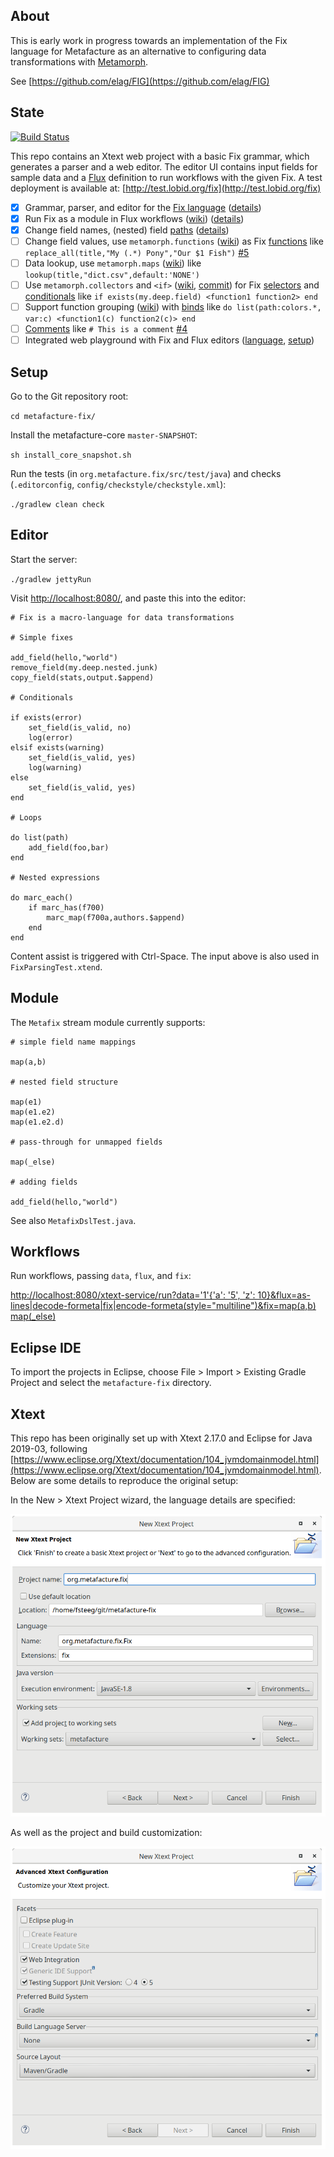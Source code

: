 About
-----

This is early work in progress towards an implementation of the Fix language for Metafacture as an alternative to configuring data transformations with [Metamorph](https://github.com/metafacture/metafacture-core/wiki#morph).

See [https://github.com/elag/FIG](https://github.com/elag/FIG)

State
-----

[![Build Status](https://travis-ci.org/metafacture/metafacture-fix.svg?branch=master)](https://travis-ci.org/metafacture/metafacture-fix)

This repo contains an Xtext web project with a basic Fix grammar, which generates a parser and a web editor. The editor UI contains input fields for sample data and a [Flux](https://github.com/metafacture/metafacture-core/wiki#flux) definition to run workflows with the given Fix. A test deployment is available at: [http://test.lobid.org/fix](http://test.lobid.org/fix)

- [x] Grammar, parser, and editor for the [Fix language]((https://github.com/LibreCat/Catmandu/wiki/Fix-language)) ([details](#editor))
- [x] Run Fix as a module in Flux workflows ([wiki](https://github.com/metafacture/metafacture-core/wiki/Flux-user-guide)) ([details](http://test.lobid.org/fix))
- [x] Change field names, (nested) field [paths](https://github.com/LibreCat/Catmandu/wiki/Paths) ([details](http://test.lobid.org/fix))
- [ ] Change field values, use `metamorph.functions` ([wiki](https://github.com/metafacture/metafacture-core/wiki/Metamorph-functions)) as Fix [functions](https://github.com/LibreCat/Catmandu/wiki/Functions) like `replace_all(title,"My (.*) Pony","Our $1 Fish")` [#5](https://github.com/metafacture/metafacture-fix/issues/5)
- [ ] Data lookup, use `metamorph.maps` ([wiki](https://github.com/metafacture/metafacture-core/wiki/Data-lookup)) like `lookup(title,"dict.csv",default:'NONE')`
- [ ] Use `metamorph.collectors` and `<if>` ([wiki](https://github.com/metafacture/metafacture-core/wiki/Metamorph-collectors), [commit](https://github.com/metafacture/metafacture-core/commit/0530d6ad72ced992b479bff94d6f56bbef77bb2d)) for Fix [selectors](https://github.com/LibreCat/Catmandu/wiki/Selectors) and [conditionals](https://github.com/LibreCat/Catmandu/wiki/Conditionals) like `if exists(my.deep.field) <function1 function2> end`
- [ ] Support function grouping ([wiki](https://github.com/metafacture/metafacture-core/wiki/Metamorph-User-Guide#processing-pieces-of-data)) with [binds](https://github.com/LibreCat/Catmandu/wiki/Binds) like `do list(path:colors.*, var:c) <function1(c) function2(c)> end`
- [ ] [Comments](https://github.com/LibreCat/Catmandu/wiki/Comments) like `# This is a comment` [#4](https://github.com/metafacture/metafacture-fix/issues/4)
- [ ] Integrated web playground with Fix and Flux editors ([language](https://github.com/culturegraph/metafacture-ide/tree/master/bundles/org.culturegraph.mf.ide/src/org/culturegraph/mf/ide), [setup](https://github.com/metafacture/metafacture-fix#xtext))

Setup
-----

Go to the Git repository root:

`cd metafacture-fix/`

Install the metafacture-core `master-SNAPSHOT`:

`sh install_core_snapshot.sh`

Run the tests (in `org.metafacture.fix/src/test/java`) and checks (`.editorconfig`, `config/checkstyle/checkstyle.xml`):

`./gradlew clean check`

Editor
------

Start the server:

`./gradlew jettyRun`

Visit [http://localhost:8080/](http://localhost:8080/), and paste this into the editor:

```
# Fix is a macro-language for data transformations

# Simple fixes

add_field(hello,"world")
remove_field(my.deep.nested.junk)
copy_field(stats,output.$append)

# Conditionals

if exists(error)
    set_field(is_valid, no)
    log(error)
elsif exists(warning)
    set_field(is_valid, yes)
    log(warning)
else
    set_field(is_valid, yes)
end

# Loops

do list(path)
    add_field(foo,bar)
end

# Nested expressions

do marc_each()
    if marc_has(f700)
        marc_map(f700a,authors.$append)
    end
end
```

Content assist is triggered with Ctrl-Space. The input above is also used in `FixParsingTest.xtend`.

Module
------

The `Metafix` stream module currently supports:

```
# simple field name mappings

map(a,b)

# nested field structure

map(e1)
map(e1.e2)
map(e1.e2.d)

# pass-through for unmapped fields

map(_else)

# adding fields

add_field(hello,"world")
```

See also `MetafixDslTest.java`.

Workflows
--------

Run workflows, passing `data`, `flux`, and `fix`:

[http://localhost:8080/xtext-service/run?data='1'{'a': '5', 'z': 10}&flux=as-lines|decode-formeta|fix|encode-formeta(style="multiline")&fix=map(a,b) map(_else)](http://localhost:8080/xtext-service/run?data=%271%27{%27a%27:%20%275%27,%20%27z%27:%2010}&flux=as-lines|decode-formeta|fix|encode-formeta(style=%22multiline%22)&fix=map(a,c)%20map(_else))

Eclipse IDE
-----------

To import the projects in Eclipse, choose File > Import > Existing Gradle Project and select the `metafacture-fix` directory.

Xtext
-----

This repo has been originally set up with Xtext 2.17.0 and Eclipse for Java 2019-03, following [https://www.eclipse.org/Xtext/documentation/104_jvmdomainmodel.html](https://www.eclipse.org/Xtext/documentation/104_jvmdomainmodel.html). Below are some details to reproduce the original setup:

In the New > Xtext Project wizard, the language details are specified:

![Language details](docs/xtext-setup-1.png)

As well as the project and build customization:

![Build details](docs/xtext-setup-2.png)

